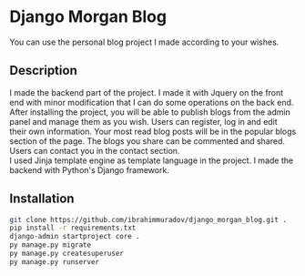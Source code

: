 # Django Morgan Blog

You can use the personal blog project I made according to your wishes.

## Description

I made the backend part of the project. I made it with Jquery on the front end with minor modification that I can do some operations on the back end. After installing the project, you will be able to publish blogs from the admin panel and manage them as you wish. Users can register, log in and edit their own information. Your most read blog posts will be in the popular blogs section of the page. The blogs you share can be commented and shared. Users can contact you in the contact section.<br>
I used Jinja template engine as template language in the project. I made the backend with Python's Django framework.

## Installation

```bash
git clone https://github.com/ibrahimmuradov/django_morgan_blog.git .
pip install -r requirements.txt
django-admin startproject core . 
py manage.py migrate
py manage.py createsuperuser
py manage.py runserver
```

